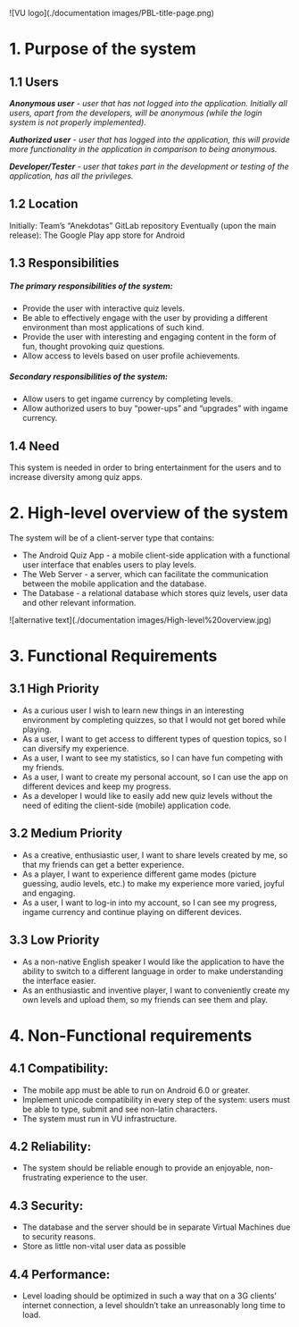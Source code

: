 ![VU logo](./documentation images/PBL-title-page.png)

# 1. Purpose of the system

## 1.1 Users

_**Anonymous user** -  user that has not logged into the application. Initially all users, apart from the developers, will be anonymous (while the login system is not properly implemented)._

_**_Authorized user_** - user that has logged into the application, this will provide more functionality in the application in comparison to being anonymous._

_**_Developer/Tester_** - user that takes part in the development or testing of the application, has all the privileges._

## 1.2 Location
Initially: Team’s “Anekdotas” GitLab repository
Eventually (upon the main release): The Google Play app store for Android

## 1.3 Responsibilities
	
##### The primary responsibilities of the system:
- Provide the user with interactive quiz levels.
- Be able to effectively engage with the user by providing a different environment than most applications of such kind.
- Provide the user with interesting and engaging content in the form of fun, thought provoking quiz questions.
- Allow access to levels based on user profile achievements.

##### Secondary responsibilities of the system:
- Allow users to get ingame currency by completing levels.
- Allow authorized users to buy “power-ups” and “upgrades” with ingame currency.

## 1.4 Need

This system is needed in order to bring entertainment for the users and to increase diversity among quiz apps.



# 2. High-level overview of the system

The system will be of a client-server type that contains:
- The Android Quiz App - a mobile client-side application with a functional user interface that enables users to play levels. 
- The Web Server - a server, which can facilitate the communication between the mobile application and the database.
- The Database - a relational database which stores quiz levels, user data and other relevant information.

![alternative text](./documentation images/High-level%20overview.jpg)



# 3. Functional Requirements

## 3.1 High Priority
- As a curious user I wish to learn new things in an interesting environment by completing quizzes, so that I would not get bored while playing.
- As a user, I want to get access to different types of question topics, so I can diversify my experience.
- As a user, I want to see my statistics, so I can have fun competing with my friends.
- As a user, I want to create my personal account, so I can use the app on different devices and keep my progress.
- As a developer I would like to easily add new quiz levels without the need of editing the client-side (mobile) application code.

## 3.2 Medium Priority
- As a creative, enthusiastic user, I want to share levels created by me, so that my friends can get a better experience.  
- As a player, I want to experience different game modes (picture guessing, audio levels, etc.) to make my experience more varied, joyful and engaging.
- As a user, I want to log-in into my account, so I can see my progress, ingame currency and continue playing on different devices.

## 3.3 Low Priority
- As a non-native English speaker I would like the application to have the ability to switch to a different language in order to make understanding the interface easier.
- As an enthusiastic and inventive player, I want to conveniently create my own levels and upload them, so my friends can see them and play.


	
# 4. Non-Functional requirements

## 4.1 Compatibility:
- The mobile app must be able to run on Android 6.0 or greater.
- Implement unicode compatibility in every step of the system: users must be able to type, submit and see non-latin characters.
- The system must run in VU infrastructure.

## 4.2 Reliability: 
- The system should be reliable enough to provide an enjoyable, non-frustrating experience to the user.

## 4.3 Security:
- The database and the server should be in separate Virtual Machines due to security reasons.
- Store as little non-vital user data as possible

## 4.4 Performance: 
- Level loading should be optimized in such a way that on a 3G clients’  internet connection, a level shouldn’t take an unreasonably long time to load. 
